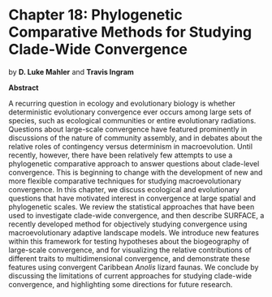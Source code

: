 # <strong>Chapter 18:</strong> Phylogenetic Comparative Methods for Studying Clade-Wide Convergence

by **D. Luke Mahler** and **Travis Ingram**

**Abstract**

A recurring question in ecology and evolutionary biology is whether deterministic evolutionary convergence ever occurs among large sets of species, such as ecological communities or entire evolutionary radiations. Questions about large-scale convergence have featured prominently in discussions of the nature of community assembly, and in debates about the relative roles of contingency versus determinism in macroevolution. Until recently, however, there have been relatively few attempts to use a phylogenetic comparative approach to answer questions about clade-level convergence. This is beginning to change with the development of new and more flexible comparative techniques for studying macroevolutionary convergence. In this chapter, we discuss ecological and evolutionary questions that have motivated interest in convergence at large spatial and phylogenetic scales. We review the statistical approaches that have been used to investigate clade-wide convergence, and then describe SURFACE, a recently developed method for objectively studying convergence using macroevolutionary adaptive landscape models. We introduce new features within this framework for testing hypotheses about the biogeography of large-scale convergence, and for visualizing the relative contributions of different traits to multidimensional convergence, and demonstrate these features using convergent Caribbean _Anolis_ lizard faunas. We conclude by discussing the limitations of current approaches for studying clade-wide convergence, and highlighting some directions for future research.
